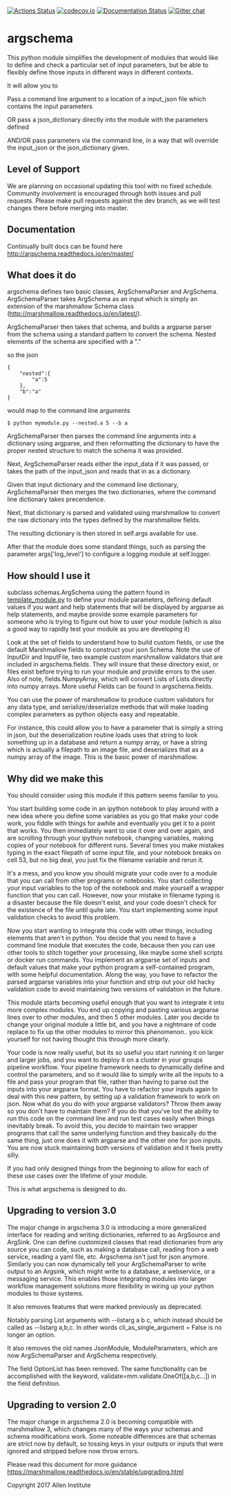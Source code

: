 [![Actions Status](https://github.com/AllenInstitute/argschema/workflows/ci/github-actions/badge.svg)](https://github.com/AllenInstitute/argschema/actions)
[![codecov.io](https://codecov.io/github/AllenInstitute/argschema/coverage.svg?branch=master)](https://codecov.io/github/AllenInstitute/argschema?branch=master)
[![Documentation Status](https://readthedocs.org/projects/argschema/badge/)](http://argschema.readthedocs.io/en/master/)
[![Gitter chat](https://badges.gitter.im/gitterHQ/gitter.png)](https://gitter.im/argschema/Lobby)
# argschema

This python module simplifies the development of modules that would like to define and check a particular set of input parameters, but be able to flexibly define those inputs in different ways in different contexts. 

It will allow you to 

Pass a command line argument to a location of a input_json file which contains the input parameters

OR pass a json_dictionary directly into the module with the parameters defined

AND/OR pass parameters via the command line, in a way that will override the input_json or the json_dictionary given.


## Level of Support
We are planning on occasional updating this tool with no fixed schedule. Community involvement is encouraged through both issues and pull requests.  Please make pull requests against the dev branch, as we will test changes there before merging into master.

## Documentation
Continually built docs can be found here http://argschema.readthedocs.io/en/master/

## What does it do
argschema defines two basic classes, ArgSchemaParser and ArgSchema. ArgSchemaParser takes ArgSchema as an input which is simply an extension of the marshmallow Schema class (http://marshmallow.readthedocs.io/en/latest/).

ArgSchemaParser then takes that schema, and builds a argparse parser from the schema using a standard pattern to convert the schema. Nested elements of the schema are specified with a "." 

so the json 

    {
        "nested":{
            "a":5
        },
        "b":"a"
    }

would map to the command line arguments

    $ python mymodule.py --nested.a 5 --b a

ArgSchemaParser then parses the command line arguments into a dictionary using argparse, and then reformatting the dictionary to have the proper nested structure to match the schema it was provided.

Next, ArgSchemaParser reads either the input_data if it was passed, or takes the path of the input_json and reads that in as a dictionary.  

Given that input dictionary and the command line dictionary, ArgSchemaParser then merges the two dictionaries, where the command line dictionary takes precendence. 

Next, that dictionary is parsed and validated using marshmallow to convert the raw dictionary into the types defined by the marshmallow fields.

The resulting dictionary is then stored in self.args available for use.

After that the module does some standard things, such as parsing the parameter args['log_level'] to configure a logging module at self.logger.

## How should I use it
subclass schemas.ArgSchema using the pattern found in [template_module.py](examples/template_module.py) to define your module parameters, defining default values if you want and help statements that will be displayed by argparse as help statements, and maybe provide some example parameters for someone who is trying to figure out how to user your module (which is also a good way to rapidly test your module as you are developing it)

Look at the set of fields to understand how to build custom fields, or use the default Marshmallow fields to construct your json Schema.  Note the use of InputDir and InputFile, two example custom marshmallow validators that are included in argschema.fields. They will insure that these directory exist, or files exist before trying to run your module and provide errors to the user. Also of note, fields.NumpyArray, which will convert Lists of Lists directly into numpy arrays.  More useful Fields can be found in argschema.fields.

You can use the power of marshmallow to produce custom validators for any data type, 
and serialize/deserialize methods that will make loading complex parameters as python objects easy and repeatable.

For instance, this could allow you to have a parameter that is simply a string in json, but the deserialization routine loads uses that string to look something up in a database and return a numpy array, or have a string which is actually a filepath to an image file, and deserializes that as a numpy array of the image.  This is the basic power of marshmallow.

## Why did we make this
You should consider using this module if this pattern seems familar to you.

You start building some code in an ipython notebook to play around with a new idea where you define some variables as you go that make your code work, you fiddle with things for awhile and eventually you get it to a point that works.  You then immediately want to use it over and over again, and are scrolling through your ipython notebook, changing variables, making copies of your notebook for different runs.  Several times you make mistakes typing in the exact filepath of some input file, and your notebook breaks on cell 53, but no big deal, you just fix the filename variable and rerun it. 

It's a mess, and you know you should migrate your code over to a module that you can call from other programs or notebooks.  You start collecting your input variables to the top of the notebook and make yourself a wrapper function that you can call.  However, now your mistake in filename typing is a disaster because the file doesn't exist, and your code doesn't check for the existence of the file until quite late. You start implementing some input validation checks to avoid this problem.

Now you start wanting to integrate this code with other things, including elements that aren't in python.  You decide that you need to have a command line module that executes the code, because then you can use other tools to stitch together your processing, like maybe some shell scripts or docker run commands.  You implement an argparse set of inputs and default values that make your python program a self-contained program, with some helpful documentation.  Along the way, you have to refactor the parsed argparse variables into your function and strip out your old hacky validation code to avoid maintaining two versions of validation in the future.

This module starts becoming useful enough that you want to integrate it into more complex modules.  You end up copying and pasting various argparse lines over to other modules, and then 5 other modules.  Later you decide to change your original module a little bit, and you have a nightmare of code replace to fix up the other modules to mirror this phenomenon.. you kick yourself for not having thought this through more clearly.

Your code is now really useful, but its so useful you start running it on larger and larger jobs, and you want to deploy it on a cluster in your groups pipeline workflow.  Your pipeline framework needs to dynamically define and control the parameters, and so it would like to simply write all the inputs to a file and pass your program that file, rather than having to parse out the inputs into your argparse format.  You have to refactor your inputs again to deal with this new pattern, by setting up a validation framework to work on json.  Now what do you do with your argparse validators? Throw them away so you don't have to maintain them? If you do that you've lost the ability to run this code on the command line and run test cases easily when things inevitably break.  To avoid this, you decide to maintain two wrapper programs that call the same underlying function and they basically do the same thing, just one does it with argparse and the other one for json inputs.  You are now stuck maintaining both versions of validation and it feels pretty silly. 

If you had only designed things from the beginning to allow for each of these use cases over the lifetime of your module.

This is what argschema is designed to do.


## Upgrading to version 3.0
The major change in argschema 3.0 is introducing a more generalized interface for reading and writing dictionaries, referred to as ArgSource and ArgSink.  One can define customized classes that read dictionaries from any source you can code, such as making a database call,  reading from a web service, reading a yaml file, etc.  Argschema isn't just for json anymore.  Similarly you can now dynamically tell your ArgSchemaParser to write output to an Argsink, which might write to a database, a webservice, or a messaging service.  This enables those integrating modules into larger workflow management solutions more flexibility in wiring up your python modules to those systems.

It also removes features that were marked previously as deprecated. 

Notably parsing List arguments with --listarg a b c, which instead should be called as --listarg a,b,c.  In other words cli_as_single_argument = False is no longer an option. 

It also removes the old names JsonModule, ModuleParameters, which are now ArgSchemaParser and ArgSchema respectively.

The field OptionList has been removed. The same functionality can be accomplished with the keyword, validate=mm.validate.OneOf([a,b,c...]) in the field definition.

## Upgrading to version 2.0
The major change in argschema 2.0 is becoming
compatible with marshmallow 3, which changes
many of the ways your schemas and schema modifications work.  Some noteable differences are that schemas are strict now by default, so tossing keys in your outputs or inputs that were ignored and stripped before now throw errors. 

Please read this document for more guidance
https://marshmallow.readthedocs.io/en/stable/upgrading.html

Copyright 2017 Allen Institute

